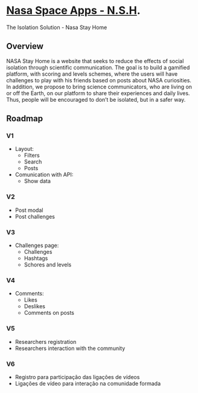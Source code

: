 # [Nasa Space Apps - N.S.H](https://group-hacka.github.io/NASASPACEAPPS-n.s.h./src/).
The Isolation Solution - Nasa Stay Home

## Overview

NASA Stay Home is a website that seeks to reduce the effects of social isolation through scientific communication. The goal is to build a gamified platform, with scoring and levels schemes, where the users will have challenges to play with his friends based on posts about NASA curiosities. In addition, we propose to bring science communicators, who are living on or off the Earth, on our platform to share their experiences and daily lives. Thus, people will be encouraged to don’t be isolated, but in a safer way.

## Roadmap

### V1
- Layout:
  - Filters 
  - Search
  - Posts
- Comunication with API:
  - Show data

### V2
- Post modal
- Post challenges

### V3
- Challenges page:
  - Challenges
  - Hashtags
  - Schores and levels

### V4
- Comments:
  - Likes
  - Deslikes
  - Comments on posts
  
### V5
- Researchers registration 
- Researchers interaction with the community

### V6 
- Registro para participação das ligações de vídeos
- Ligações de vídeo para interação na comunidade formada
